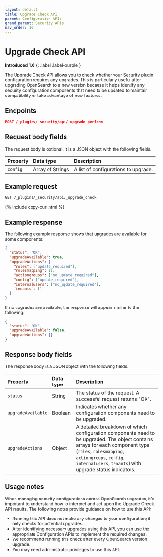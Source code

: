 ```yaml
---
layout: default
title: Upgrade Check API
parent: Configuration APIs
grand_parent: Security APIs
nav_order: 10
---
```


# Upgrade Check API
**Introduced 1.0**
{: .label .label-purple }

The Upgrade Check API allows you to check whether your Security plugin configuration requires any upgrades. This is particularly useful after upgrading OpenSearch to a new version because it helps identify any security configuration components that need to be updated to maintain compatibility or take advantage of new features.

<!-- spec_insert_start
api: security.config_upgrade_perform
component: endpoints
-->
## Endpoints
```json
POST /_plugins/_security/api/_upgrade_perform
```
<!-- spec_insert_end -->

<!-- spec_insert_start
api: security.config_upgrade_perform
component: request_body_parameters
-->
## Request body fields

The request body is optional. It is a JSON object with the following fields.

| Property | Data type | Description |
| :--- | :--- | :--- |
| `config` | Array of Strings | A list of configurations to upgrade. |


## Example request

```bash
GET /_plugins/_security/api/_upgrade_check
```
{% include copy-curl.html %}

## Example response

The following example response shows that upgrades are available for some components:

```json
{
  "status": "OK",
  "upgradeAvailable": true,
  "upgradeActions": {
    "roles": ["update_required"],
    "rolesmapping": [],
    "actiongroups": ["no_update_required"],
    "config": ["update_required"],
    "internalusers": ["no_update_required"],
    "tenants": []
  }
}
```

If no upgrades are available, the response will appear similar to the following:

```json
{
  "status": "OK",
  "upgradeAvailable": false,
  "upgradeActions": {}
}
```

## Response body fields

The response body is a JSON object with the following fields.

| Property | Data type | Description |
| :--- | :--- | :--- |
| `status` | String | The status of the request. A successful request returns "OK". |
| `upgradeAvailable` | Boolean | Indicates whether any configuration components need to be upgraded. |
| `upgradeActions` | Object | A detailed breakdown of which configuration components need to be upgraded. The object contains arrays for each component type (`roles`, `rolesmapping`, `actiongroups`, `config`, `internalusers`, `tenants`) with upgrade status indicators. |

## Usage notes

When managing security configurations across OpenSearch upgrades, it's important to understand how to interpret and act upon the Upgrade Check API results. The following notes provide guidance on how to use this API:

- Running this API does not make any changes to your configuration; it only checks for potential upgrades.
- After identifying necessary upgrades using this API, you can use the appropriate Configuration APIs to implement the required changes.
- We recommend running this check after every OpenSearch version upgrade.
- You may need administrator privileges to use this API.